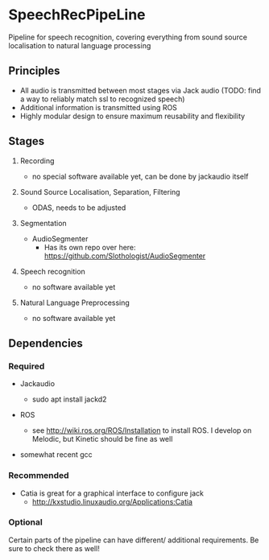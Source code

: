 # SpeechRecPipeLine
Pipeline for speech recognition, covering everything from sound source localisation to natural language processing

## Principles

- All audio is transmitted between most stages via Jack audio (TODO: find a way to reliably match ssl to recognized speech)
- Additional information is transmitted using ROS
- Highly modular design to ensure maximum reusability and flexibility

## Stages

1. Recording
   - no special software available yet, can be done by jackaudio itself

1. Sound Source Localisation, Separation, Filtering
   - ODAS, needs to be adjusted

1. Segmentation
   - AudioSegmenter
      - Has its own repo over here: https://github.com/Slothologist/AudioSegmenter

1. Speech recognition
   - no software available yet

1. Natural Language Preprocessing
   - no software available yet
   
## Dependencies

### Required

- Jackaudio 
   - sudo apt install jackd2
   
- ROS
   - see http://wiki.ros.org/ROS/Installation to install ROS. I develop on Melodic, but Kinetic should be fine as well
   
- somewhat recent gcc 

### Recommended

- Catia is great for a graphical interface to configure jack
   - http://kxstudio.linuxaudio.org/Applications:Catia

### Optional

Certain parts of the pipeline can have different/ additional requirements. Be sure to check there as well!